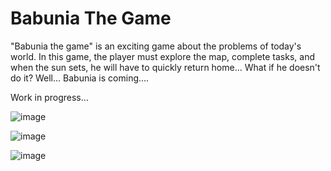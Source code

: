 # Babunia The Game

"Babunia the game"
is an exciting game about the problems of today's world. 
In this game, the player must explore the map, complete tasks, and when the sun sets, he will have to quickly return home...
What if he doesn't do it?
Well... Babunia is coming....


Work in progress...

![image](https://github.com/user-attachments/assets/2163c29e-2ce5-4009-99eb-5cb0e800e6dd)

![image](https://github.com/user-attachments/assets/9936602a-3f60-49d3-841b-7ece673ec47b)

![image](https://github.com/user-attachments/assets/75153209-6423-4709-98b9-a4ebea933f25)










